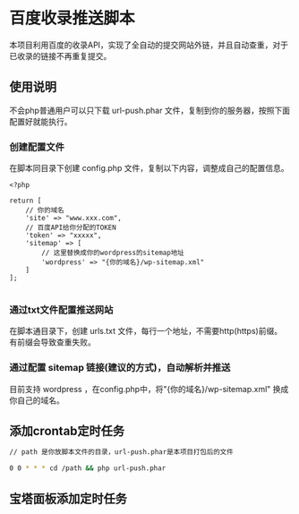 # 百度收录推送脚本

本项目利用百度的收录API，实现了全自动的提交网站外链，并且自动查重，对于已收录的链接不再重复提交。

## 使用说明

不会php普通用户可以只下载 url-push.phar 文件，复制到你的服务器，按照下面配置好就能执行。

### 创建配置文件

在脚本同目录下创建 config.php 文件，复制以下内容，调整成自己的配置信息。

```
<?php

return [
    // 你的域名
    'site' => "www.xxx.com",
    // 百度API给你分配的TOKEN
    'token' => "xxxxx",
    'sitemap' => [
        // 这里替换成你的wordpress的sitemap地址
        'wordpress' => "{你的域名}/wp-sitemap.xml"
    ]
];


```

### 通过txt文件配置推送网站

在脚本通目录下，创建 urls.txt 文件，每行一个地址，不需要http(https)前缀。
有前缀会导致查重失败。


### 通过配置 sitemap 链接(建议的方式)，自动解析并推送

目前支持 wordpress ，在config.php中，将"{你的域名}/wp-sitemap.xml" 换成你自己的域名。


## 添加crontab定时任务

```bash
// path 是你放脚本文件的目录，url-push.phar是本项目打包后的文件

0 0 * * * cd /path && php url-push.phar
```


## 宝塔面板添加定时任务
